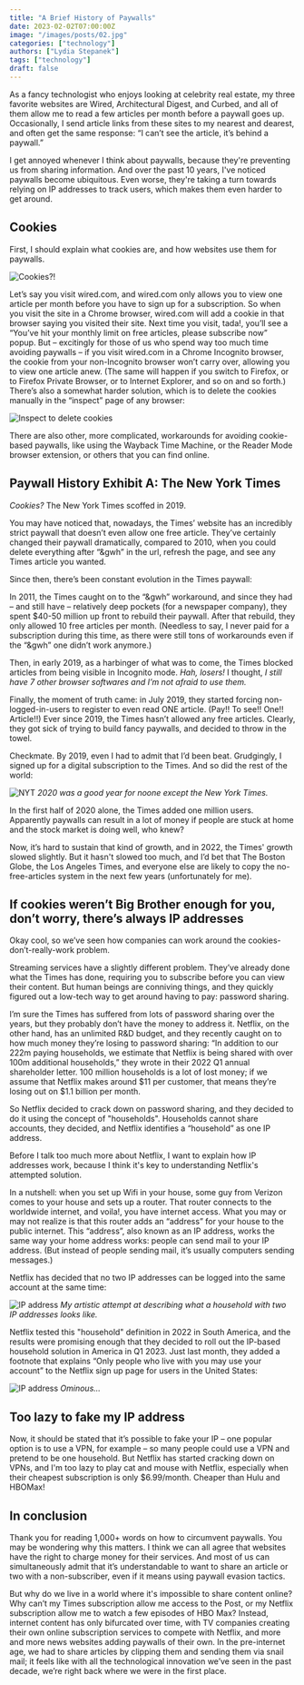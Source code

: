 ```yaml
---
title: "A Brief History of Paywalls"
date: 2023-02-02T07:00:00Z
image: "/images/posts/02.jpg"
categories: ["technology"]
authors: ["Lydia Stepanek"]
tags: ["technology"]
draft: false
---
```


As a fancy technologist who enjoys looking at celebrity real estate, my three favorite websites are Wired, Architectural Digest, and Curbed, and all of them allow me to read a few articles per month before a paywall goes up. Occasionally, I send article links from these sites to my nearest and dearest, and often get the same response: “I can’t see the article, it’s behind a paywall.”

I get annoyed whenever I think about paywalls, because they're preventing us from sharing information. And over the past 10 years, I've noticed paywalls become ubiquitous. Even worse, they're taking a turn towards relying on IP addresses to track users, which makes them even harder to get around.

## Cookies

First, I should explain what cookies are, and how websites use them for paywalls.

![](/images/posts/cookies.png "Cookies?!")

Let’s say you visit wired.com, and wired.com only allows you to view one article per month before you have to sign up for a subscription. So when you visit the site in a Chrome browser, wired.com will add a cookie in that browser saying you visited their site. Next time you visit, tada!, you’ll see a “You’ve hit your monthly limit on free articles, please subscribe now” popup. But – excitingly for those of us who spend way too much time avoiding paywalls – if you visit wired.com in a Chrome Incognito browser, the cookie from your non-Incognito browser won’t carry over, allowing you to view one article anew. (The same will happen if you switch to Firefox, or to Firefox Private Browser, or to Internet Explorer, and so on and so forth.) There’s also a somewhat harder solution, which is to  delete the cookies manually in the “inspect” page of any browser:

![](/images/posts/inspect.png "Inspect to delete cookies")

There are also other, more complicated, workarounds for avoiding cookie-based paywalls, like using the Wayback Time Machine, or the Reader Mode browser extension, or others that you can find online.

## Paywall History Exhibit A: The New York Times

*Cookies?* The New York Times scoffed in 2019.

You may have noticed that, nowadays, the Times’ website has an incredibly strict paywall that doesn’t even allow one free article. They’ve certainly changed their paywall dramatically, compared to 2010, when you could delete everything after “&gwh” in the url, refresh the page, and see any Times article you wanted.

Since then, there’s been constant evolution in the Times paywall:

In 2011, the Times caught on to the “&gwh” workaround, and since they had – and still have – relatively deep pockets (for a newspaper company), they spent $40-50 million up front to rebuild their paywall. After that rebuild, they only allowed 10 free articles per month. (Needless to say, I never paid for a subscription during this time, as there were still tons of workarounds even if the “&gwh” one didn’t work anymore.)

Then, in early 2019, as a harbinger of what was to come, the Times blocked articles from being visible in Incognito mode. *Hah, losers!* I thought, *I still have 7 other browser softwares and I’m not afraid to use them.*

Finally, the moment of truth came: in July 2019, they started forcing non-logged-in-users to register to even read ONE article. (Pay!! To see!! One!! Article!!) Ever since 2019, the Times hasn’t allowed any free articles. Clearly, they got sick of trying to build fancy paywalls, and decided to throw in the towel.

Checkmate. By 2019, even I had to admit that I’d been beat. Grudgingly, I signed up for a digital subscription to the Times. And so did the rest of the world:

![](/images/posts/02.jpg "NYT")
*2020 was a good year for noone except the New York Times.*

In the first half of 2020 alone, the Times added one million users. Apparently paywalls can result in a lot of money if people are stuck at home and the stock market is doing well, who knew?

Now, it’s hard to sustain that kind of growth, and in 2022, the Times' growth slowed slightly. But it hasn't slowed too much, and I’d bet that The Boston Globe, the Los Angeles Times, and everyone else are likely to copy the no-free-articles system in the next few years (unfortunately for me).

## If cookies weren’t Big Brother enough for you, don’t worry, there’s always IP addresses
Okay cool, so we’ve seen how companies can work around the cookies-don’t-really-work problem.

Streaming services have a slightly different problem. They’ve already done what the Times has done, requiring you to subscribe before you can view their content. But human beings are conniving things, and they quickly figured out a low-tech way to get around having to pay: password sharing.

I’m sure the Times has suffered from lots of password sharing over the years, but they probably don’t have the money to address it. Netflix, on the other hand, has an unlimited R&D budget, and they recently caught on to how much money they’re losing to password sharing: “In addition to our 222m paying households, we estimate that Netflix is being shared with over 100m additional households,” they wrote in their 2022 Q1 annual shareholder letter. 100 million households is a lot of lost money; if we assume that Netflix makes around $11 per customer, that means they’re losing out on $1.1 billion per month.

So Netflix decided to crack down on password sharing, and they decided to do it using the concept of "households". Households cannot share accounts, they decided, and Netflix identifies a “household” as one IP address.

Before I talk too much more about Netflix, I want to explain how IP addresses work, because I think it's key to understanding Netflix's attempted solution.

In a nutshell: when you set up Wifi in your house, some guy from Verizon comes to your house and sets up a router. That router connects to the worldwide internet, and voila!, you have internet access. What you may or may not realize is that this router adds an “address” for your house to the public internet. This “address”, also known as an IP address, works the same way your home address works: people can send mail to your IP address. (But instead of people sending mail, it’s usually computers sending messages.)

Netflix has decided that no two IP addresses can be logged into the same account at the same time:

![](/images/posts/ip_address.png "IP address")
*My artistic attempt at describing what a household with two IP addresses looks like.*

Netflix tested this "household" definition in 2022 in South America, and the results were promising enough that they decided to roll out the IP-based household solution in America in Q1 2023. Just last month, they added a footnote that explains “Only people who live with you may use your account” to the Netflix sign up page for users in the United States:

![](/images/posts/netflix_one_household.png "IP address")
*Ominous…*

## Too lazy to fake my IP address
Now, it should be stated that it’s possible to fake your IP – one popular option is to use a VPN, for example – so many people could use a VPN and pretend to be one household. But Netflix has started cracking down on VPNs, and I'm too lazy to play cat and mouse with Netflix, especially when their cheapest subscription is only $6.99/month. Cheaper than Hulu and HBOMax!

## In conclusion
Thank you for reading 1,000+ words on how to circumvent paywalls. You may be wondering why this matters. I think we can all agree that websites have the right to charge money for their services. And most of us can simultaneously admit that it’s understandable to want to share an article or two with a non-subscriber, even if it means using paywall evasion tactics.

But why do we live in a world where it's impossible to share content online? Why can’t my Times subscription allow me access to the Post, or my Netflix subscription allow me to watch a few episodes of HBO Max? Instead, internet content has only bifurcated over time, with TV companies creating their own online subscription services to compete with Netflix, and more and more news websites adding paywalls of their own. In the pre-internet age, we had to share articles by clipping them and sending them via snail mail; it feels like with all the technological innovation we’ve seen in the past decade, we’re right back where we were in the first place.
